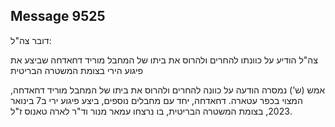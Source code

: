 ## Message 9525

דובר צה"ל:

צה"ל הודיע על כוונתו להחרים ולהרוס את ביתו של המחבל מוריד דחאדחה שביצע את פיגוע הירי בצומת המשטרה הבריטית

אמש (ש') נמסרה הודעה על כוונה להחרים ולהרוס את ביתו של המחבל מוריד דחאדחה, המצוי בכפר עטארה. דחאדחה, יחד עם מחבלים נוספים, ביצע פיגוע ירי ב7 בינואר 2023, בצומת המשטרה הבריטית, בו נרצחו עמאר מנור וד"ר לארה טאנוס ז"ל.

